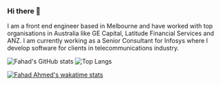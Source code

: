 ### Hi there 👋

<!--
**fahadahmed/fahadahmed** is a ✨ _special_ ✨ repository because its `README.md` (this file) appears on your GitHub profile.

Here are some ideas to get you started:

- 🔭 I’m currently working on ...
- 🌱 I’m currently learning ...
- 👯 I’m looking to collaborate on ...
- 🤔 I’m looking for help with ...
- 💬 Ask me about ...
- 📫 How to reach me: ...
- 😄 Pronouns: ...
- ⚡ Fun fact: ...
-->
I am a front end engineer based in Melbourne and have worked with top organisations in Australia like GE Capital, Latitude Financial Services and ANZ. I am currently working as a Senior Consultant for Infosys where I develop software for clients in telecommunications industry.

![Fahad's GitHub stats](https://github-readme-stats.vercel.app/api?username=fahadahmed&show_icons=true&theme=radical)
![Top Langs](https://github-readme-stats.vercel.app/api/top-langs/?username=fahadahmed&exclude_repo=docker-wordpress,XSell&langs_count=2&theme=radical)

[![Fahad Ahmed's wakatime stats](https://github-readme-stats.vercel.app/api/wakatime?username=fahadahmed&theme=radical)](https://wakatime.com/@fahadahmed)


